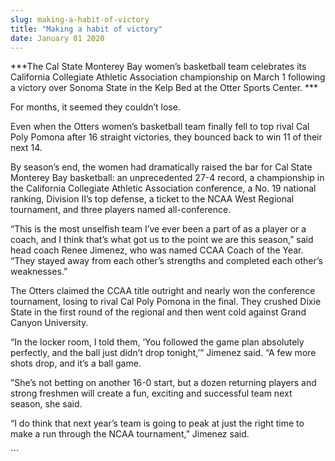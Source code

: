 ```yaml
---
slug: making-a-habit-of-victory
title: "Making a habit of victory"
date: January 01 2020
---
```


  
<p>
  ***The Cal State Monterey Bay women’s basketball team celebrates its
  California Collegiate Athletic Association championship on March 1 following a
  victory over Sonoma State in the Kelp Bed at the Otter Sports Center. ***
</p>
<p>For months, it seemed they couldn’t lose.</p>
<p>
  Even when the Otters women’s basketball team finally fell to top rival Cal
  Poly Pomona after 16 straight victories, they bounced back to win 11 of their
  next 14.
</p>
<p>
  By season’s end, the women had dramatically raised the bar for Cal State
  Monterey Bay basketball: an unprecedented 27-4 record, a championship in the
  California Collegiate Athletic Association conference, a No. 19 national
  ranking, Division II’s top defense, a ticket to the NCAA West Regional
  tournament, and three players named all-conference.
</p>
<p>
  “This is the most unselfish team I’ve ever been a part of as a player or a
  coach, and I think that’s what got us to the point we are this season,” said
  head coach Renee Jimenez, who was named CCAA Coach of the Year. “They stayed
  away from each other’s strengths and completed each other’s weaknesses.”
</p>
<p>
  The Otters claimed the CCAA title outright and nearly won the conference
  tournament, losing to rival Cal Poly Pomona in the final. They crushed Dixie
  State in the first round of the regional and then went cold against Grand
  Canyon University.
</p>
<p>
  “In the locker room, I told them, ‘You followed the game plan absolutely
  perfectly, and the ball just didn’t drop tonight,’” Jimenez said. “A few more
  shots drop, and it’s a ball game.
</p>
<p>
  ”She’s not betting on another 16-0 start, but a dozen returning players and
  strong freshmen will create a fun, exciting and successful team next season,
  she said.
</p>
<p>
  “I do think that next year’s team is going to peak at just the right time to
  make a run through the NCAA tournament,” Jimenez said.
</p>
```
